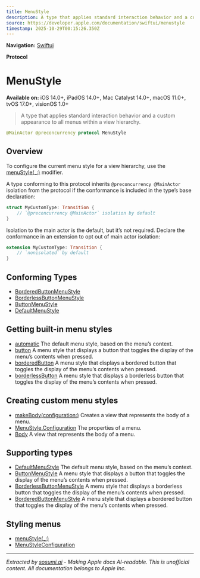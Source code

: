 ```yaml
---
title: MenuStyle
description: A type that applies standard interaction behavior and a custom appearance to all menus within a view hierarchy.
source: https://developer.apple.com/documentation/swiftui/menustyle
timestamp: 2025-10-29T00:15:26.350Z
---
```


**Navigation:** [Swiftui](/documentation/swiftui)

**Protocol**

# MenuStyle

**Available on:** iOS 14.0+, iPadOS 14.0+, Mac Catalyst 14.0+, macOS 11.0+, tvOS 17.0+, visionOS 1.0+

> A type that applies standard interaction behavior and a custom appearance to all menus within a view hierarchy.

```swift
@MainActor @preconcurrency protocol MenuStyle
```

## Overview

To configure the current menu style for a view hierarchy, use the [menuStyle(_:)](/documentation/swiftui/view/menustyle(_:)) modifier.

A type conforming to this protocol inherits `@preconcurrency @MainActor` isolation from the protocol if the conformance is included in the type’s base declaration:

```swift
struct MyCustomType: Transition {
    // `@preconcurrency @MainActor` isolation by default
}
```

Isolation to the main actor is the default, but it’s not required. Declare the conformance in an extension to opt out of main actor isolation:

```swift
extension MyCustomType: Transition {
    // `nonisolated` by default
}
```

## Conforming Types

- [BorderedButtonMenuStyle](/documentation/swiftui/borderedbuttonmenustyle)
- [BorderlessButtonMenuStyle](/documentation/swiftui/borderlessbuttonmenustyle)
- [ButtonMenuStyle](/documentation/swiftui/buttonmenustyle)
- [DefaultMenuStyle](/documentation/swiftui/defaultmenustyle)

## Getting built-in menu styles

- [automatic](/documentation/swiftui/menustyle/automatic) The default menu style, based on the menu’s context.
- [button](/documentation/swiftui/menustyle/button) A menu style that displays a button that toggles the display of the menu’s contents when pressed.
- [borderedButton](/documentation/swiftui/menustyle/borderedbutton) A menu style that displays a bordered button that toggles the display of the menu’s contents when pressed.
- [borderlessButton](/documentation/swiftui/menustyle/borderlessbutton) A menu style that displays a borderless button that toggles the display of the menu’s contents when pressed.

## Creating custom menu styles

- [makeBody(configuration:)](/documentation/swiftui/menustyle/makebody(configuration:)) Creates a view that represents the body of a menu.
- [MenuStyle.Configuration](/documentation/swiftui/menustyle/configuration) The properties of a menu.
- [Body](/documentation/swiftui/menustyle/body) A view that represents the body of a menu.

## Supporting types

- [DefaultMenuStyle](/documentation/swiftui/defaultmenustyle) The default menu style, based on the menu’s context.
- [ButtonMenuStyle](/documentation/swiftui/buttonmenustyle) A menu style that displays a button that toggles the display of the menu’s contents when pressed.
- [BorderlessButtonMenuStyle](/documentation/swiftui/borderlessbuttonmenustyle) A menu style that displays a borderless button that toggles the display of the menu’s contents when pressed.
- [BorderedButtonMenuStyle](/documentation/swiftui/borderedbuttonmenustyle) A menu style that displays a bordered button that toggles the display of the menu’s contents when pressed.

## Styling menus

- [menuStyle(_:)](/documentation/swiftui/view/menustyle(_:))
- [MenuStyleConfiguration](/documentation/swiftui/menustyleconfiguration)

---

*Extracted by [sosumi.ai](https://sosumi.ai) - Making Apple docs AI-readable.*
*This is unofficial content. All documentation belongs to Apple Inc.*
